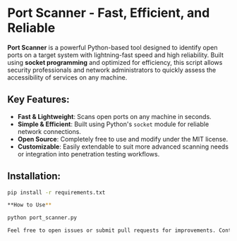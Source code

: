 # Port Scanner - Fast, Efficient, and Reliable

**Port Scanner** is a powerful Python-based tool designed to identify open ports on a target system with lightning-fast speed and high reliability. Built using **socket programming** and optimized for efficiency, this script allows security professionals and network administrators to quickly assess the accessibility of services on any machine.

## Key Features:
- **Fast & Lightweight**: Scans open ports on any machine in seconds.
- **Simple & Efficient**: Built using Python's `socket` module for reliable network connections.
- **Open Source**: Completely free to use and modify under the MIT license.
- **Customizable**: Easily extendable to suit more advanced scanning needs or integration into penetration testing workflows.

## Installation:
```bash
pip install -r requirements.txt

**How to Use**

python port_scanner.py

Feel free to open issues or submit pull requests for improvements. Contributions are welcome!
